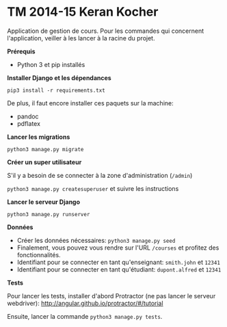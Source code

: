 # TM 2014-15 Keran Kocher

Application de gestion de cours.
Pour les commandes qui concernent l'application, veiller à les lancer à la racine du projet.

**Prérequis**

* Python 3 et pip installés

**Installer Django et les dépendances**

``pip3 install -r requirements.txt``

De plus, il faut encore installer ces paquets sur la machine:

* pandoc
* pdflatex

**Lancer les migrations**

``python3 manage.py migrate``

**Créer un super utilisateur**

S'il y a besoin de se connecter à la zone d'administration (``/admin``)

``python3 manage.py createsuperuser`` et suivre les instructions

**Lancer le serveur Django**

``python3 manage.py runserver``

**Données**

* Créer les données nécessaires: ``python3 manage.py seed``
* Finalement, vous pouvez vous rendre sur l'URL ``/courses`` et profitez des fonctionnalités.
* Identifiant pour se connecter en tant qu'enseignant: ``smith.john`` et ``12341``
* Identifiant pour se connecter en tant qu'étudiant: ``dupont.alfred`` et ``12341``

**Tests**

Pour lancer les tests, installer d'abord Protractor (ne pas lancer le serveur webdriver): http://angular.github.io/protractor/#/tutorial

Ensuite, lancer la commande ``python3 manage.py tests``.